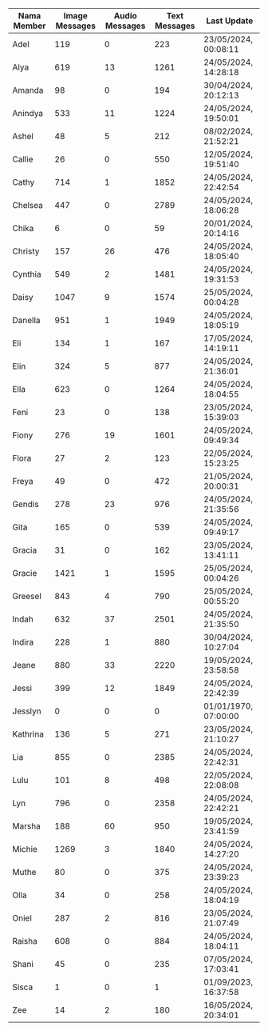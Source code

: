 | Nama Member | Image Messages | Audio Messages | Text Messages | Last Update |
| ------ | -------------- | -------------- | ------------- | ------------ |
| Adel | 119 | 0 | 223 | 23/05/2024, 00:08:11 |
| Alya | 619 | 13 | 1261 | 24/05/2024, 14:28:18 |
| Amanda | 98 | 0 | 194 | 30/04/2024, 20:12:13 |
| Anindya | 533 | 11 | 1224 | 24/05/2024, 19:50:01 |
| Ashel | 48 | 5 | 212 | 08/02/2024, 21:52:21 |
| Callie | 26 | 0 | 550 | 12/05/2024, 19:51:40 |
| Cathy | 714 | 1 | 1852 | 24/05/2024, 22:42:54 |
| Chelsea | 447 | 0 | 2789 | 24/05/2024, 18:06:28 |
| Chika | 6 | 0 | 59 | 20/01/2024, 20:14:16 |
| Christy | 157 | 26 | 476 | 24/05/2024, 18:05:40 |
| Cynthia | 549 | 2 | 1481 | 24/05/2024, 19:31:53 |
| Daisy | 1047 | 9 | 1574 | 25/05/2024, 00:04:28 |
| Danella | 951 | 1 | 1949 | 24/05/2024, 18:05:19 |
| Eli | 134 | 1 | 167 | 17/05/2024, 14:19:11 |
| Elin | 324 | 5 | 877 | 24/05/2024, 21:36:01 |
| Ella | 623 | 0 | 1264 | 24/05/2024, 18:04:55 |
| Feni | 23 | 0 | 138 | 23/05/2024, 15:39:03 |
| Fiony | 276 | 19 | 1601 | 24/05/2024, 09:49:34 |
| Flora | 27 | 2 | 123 | 22/05/2024, 15:23:25 |
| Freya | 49 | 0 | 472 | 21/05/2024, 20:00:31 |
| Gendis | 278 | 23 | 976 | 24/05/2024, 21:35:56 |
| Gita | 165 | 0 | 539 | 24/05/2024, 09:49:17 |
| Gracia | 31 | 0 | 162 | 23/05/2024, 13:41:11 |
| Gracie | 1421 | 1 | 1595 | 25/05/2024, 00:04:26 |
| Greesel | 843 | 4 | 790 | 25/05/2024, 00:55:20 |
| Indah | 632 | 37 | 2501 | 24/05/2024, 21:35:50 |
| Indira | 228 | 1 | 880 | 30/04/2024, 10:27:04 |
| Jeane | 880 | 33 | 2220 | 19/05/2024, 23:58:58 |
| Jessi | 399 | 12 | 1849 | 24/05/2024, 22:42:39 |
| Jesslyn | 0 | 0 | 0 | 01/01/1970, 07:00:00 |
| Kathrina | 136 | 5 | 271 | 23/05/2024, 21:10:27 |
| Lia | 855 | 0 | 2385 | 24/05/2024, 22:42:31 |
| Lulu | 101 | 8 | 498 | 22/05/2024, 22:08:08 |
| Lyn | 796 | 0 | 2358 | 24/05/2024, 22:42:21 |
| Marsha | 188 | 60 | 950 | 19/05/2024, 23:41:59 |
| Michie | 1269 | 3 | 1840 | 24/05/2024, 14:27:20 |
| Muthe | 80 | 0 | 375 | 24/05/2024, 23:39:23 |
| Olla | 34 | 0 | 258 | 24/05/2024, 18:04:19 |
| Oniel | 287 | 2 | 816 | 23/05/2024, 21:07:49 |
| Raisha | 608 | 0 | 884 | 24/05/2024, 18:04:11 |
| Shani | 45 | 0 | 235 | 07/05/2024, 17:03:41 |
| Sisca | 1 | 0 | 1 | 01/09/2023, 16:37:58 |
| Zee | 14 | 2 | 180 | 16/05/2024, 20:34:01 |
